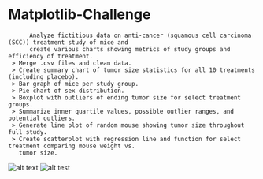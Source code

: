 # Matplotlib-Challenge
          Analyze fictitious data on anti-cancer (squamous cell carcinoma (SCC)) treatment study of mice and
          create various charts showing metrics of study groups and efficiency of treatment.
     > Merge .csv files and clean data.
     > Create summary chart of tumor size statistics for all 10 treatments (including placebo).
     > Bar graph of mice per study group.
     > Pie chart of sex distribution.
     > Boxplot with outliers of ending tumor size for select treatment groups.
     > Summarize inner quartile values, possible outlier ranges, and potential outliers.
     > Generate line plot of random mouse showing tumor size throughout full study.
     > Create scatterplot with regression line and function for select treatment comparing mouse weight vs. 
       tumor size.  

![alt text](https://github.com/dougbhigh/Matplotlib-Challenge/blob/master/images/scatter2.png?raw=true)
![alt test](https://github.com/jeffhoffmanmba/machine_learning_stock_predicting_group/blob/main/Images_for_Website/Appl_rolling_20_50_200_day_ma.png)